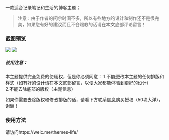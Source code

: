 一款适合记录笔记和生活的博客主题；

> 注意：由于作者的闲余时间不多，所以有些地方的设计和制作还不是很完美，如果您有好的建议而且不吝赐教的话请在本文底部评论留言！


### 截图预览

![](https://i.loli.net/2017/08/11/598d2ce4bcf67.jpg)
![](https://i.loli.net/2017/08/11/598d2d0c7fd4e.jpg)

##### 使用注意：

本主题提供完全免费的使用权，但是你必须同意：
1.不能更改本主题的任何排版和样式（如有好的设计请在本文底部留言，以便大家都能体验到更好的设计）  
2.不能去除底部的版权（主题信息）

如果你需要去除版权和修改排版的话，请看下方联系信息购买授权（50块大洋），谢谢！  


### 使用方法

请访问https://weic.me/themes-life/
